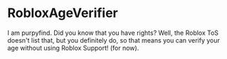 # RobloxAgeVerifier
I am purpyfind. Did you know that you have rights? Well, the Roblox ToS doesn't list that, but you definitely do, so that means you can verify your age without using Roblox Support! (for now).
